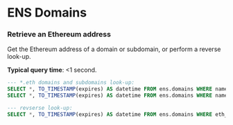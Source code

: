 # ENS Domains

### Retrieve an Ethereum address

Get the Ethereum address of a domain or subdomain, or perform a reverse look-up.

**Typical query time**: <1 second.

```sql
--- *.eth domains and subdomains look-up:
SELECT *, TO_TIMESTAMP(expires) AS datetime FROM ens.domains WHERE name='covolan.eth'
SELECT *, TO_TIMESTAMP(expires) AS datetime FROM ens.domains WHERE name='ccc.earth.eth'

--- revserse look-up:
SELECT *, TO_TIMESTAMP(expires) AS datetime FROM ens.domains WHERE eth_address='0x73690db4433c90111bafd0e20e4e43b54696b050'
```

